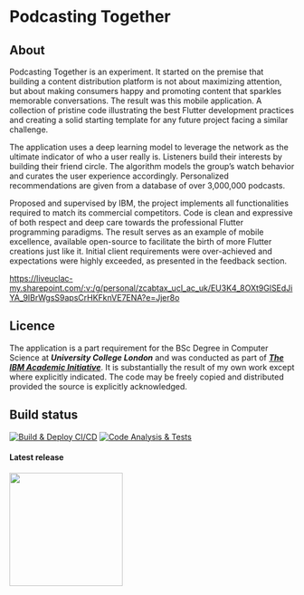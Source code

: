 # Podcasting Together


## About

Podcasting Together is an experiment. It started on the premise that building a content distribution platform is not about maximizing attention, but about making consumers happy and promoting content that sparkles memorable conversations. The result was this mobile application. A collection of pristine code illustrating the best Flutter development practices and creating a solid starting template for any future project facing a similar challenge. 

The application uses a deep learning model to leverage the network as the ultimate indicator of who a user really is. Listeners build their interests by building their friend circle. The algorithm models the group’s watch behavior and curates the user experience accordingly. Personalized recommendations are given from a database of over 3,000,000 podcasts.

Proposed and supervised by IBM, the project implements all functionalities required to match its commercial competitors. Code is clean and expressive of both respect and deep care towards the professional Flutter programming paradigms. The result serves as an example of mobile excellence, available open-source to facilitate the birth of more Flutter creations just like it. Initial client requirements were over-achieved and expectations were highly exceeded, as presented in the feedback section.

https://liveuclac-my.sharepoint.com/:v:/g/personal/zcabtax_ucl_ac_uk/EU3K4_8OXt9GlSEdJiYA_9IBrWgsS9apsCrHKFknVE7ENA?e=Jjer8o

## Licence

The application is a part requirement for the BSc Degree in Computer Science at ***University College London*** and was conducted as part of [***The IBM Academic Initiative***](https://www.ibm.com/academic/home). It is substantially the result of my own work except where explicitly indicated. The code may be freely copied and distributed provided the source is explicitly acknowledged.

## Build status

[![Build & Deploy CI/CD](https://github.com/TudorAxinte/ucl-podcast-app/actions/workflows/build_and_deploy.yaml/badge.svg)](https://github.com/TudorAxinte/ucl-podcast-app/actions/workflows/build_and_deploy.yaml) [![Code Analysis & Tests](https://github.com/TudorAxinte/ucl-podcast-app/actions/workflows/analyze_and_test.yaml/badge.svg)](https://github.com/TudorAxinte/ucl-podcast-app/actions/workflows/analyze_and_test.yaml)

####  Latest release

<a href ="https://nightly.link/TudorAxinte/ucl-podcast-app/workflows/build_and_deploy.yaml/dev/release-apk.zip"><img src = "https://static.coingecko.com/s/coingecko_logos/Download_Android_APK_2-2846c5e4a5754bfb95852c31a578b15a0ab21324e5fb3ad988b6e23fbcd5e454.svg" width="200"></img></a>
